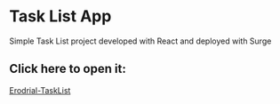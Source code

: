 # Task List App

Simple Task List project developed with React and deployed with Surge

## Click here to open it: 
[Erodrial-TaskList](task-list1.surge.sh)